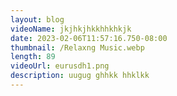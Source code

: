 ```yaml
---
layout: blog
videoName: jkjhkjhkkhhkhkjk
date: 2023-02-06T11:57:16.750-08:00
thumbnail: /Relaxng Music.webp
length: 89
videoUrl: eurusdh1.png
description: uugug ghhkk hhklkk
---
```

